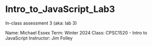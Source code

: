 # Intro_to_JavaScript_Lab3
In-class assessment 3 (aka: lab 3)

Name: Michael Essex
Term: Winter 2024
Class: CPSC1520 - Intro to JavaScript
Instructor: Jim Folley
